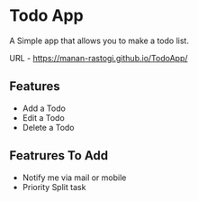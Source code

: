 # Todo App

A Simple app that allows you to make a todo list.

URL - https://manan-rastogi.github.io/TodoApp/

## Features
-   Add a Todo
-   Edit a Todo
-   Delete a Todo

## Featrures To Add
-   Notify me via mail or mobile
-   Priority Split task

